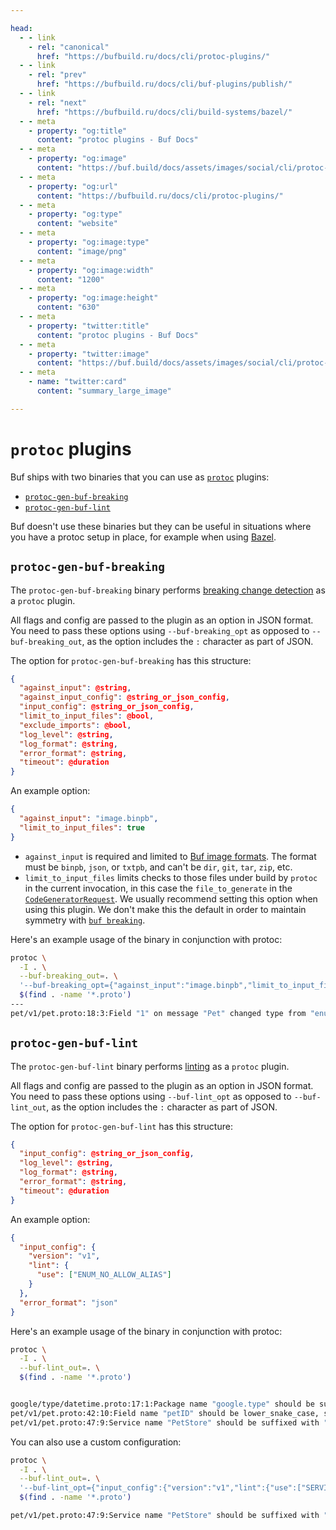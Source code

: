```yaml
---

head:
  - - link
    - rel: "canonical"
      href: "https://bufbuild.ru/docs/cli/protoc-plugins/"
  - - link
    - rel: "prev"
      href: "https://bufbuild.ru/docs/cli/buf-plugins/publish/"
  - - link
    - rel: "next"
      href: "https://bufbuild.ru/docs/cli/build-systems/bazel/"
  - - meta
    - property: "og:title"
      content: "protoc plugins - Buf Docs"
  - - meta
    - property: "og:image"
      content: "https://buf.build/docs/assets/images/social/cli/protoc-plugins.png"
  - - meta
    - property: "og:url"
      content: "https://bufbuild.ru/docs/cli/protoc-plugins/"
  - - meta
    - property: "og:type"
      content: "website"
  - - meta
    - property: "og:image:type"
      content: "image/png"
  - - meta
    - property: "og:image:width"
      content: "1200"
  - - meta
    - property: "og:image:height"
      content: "630"
  - - meta
    - property: "twitter:title"
      content: "protoc plugins - Buf Docs"
  - - meta
    - property: "twitter:image"
      content: "https://buf.build/docs/assets/images/social/cli/protoc-plugins.png"
  - - meta
    - name: "twitter:card"
      content: "summary_large_image"

---
```


# `protoc` plugins

Buf ships with two binaries that you can use as [`protoc`](https://protobuf.dev/) plugins:

- [`protoc-gen-buf-breaking`](#breaking)
- [`protoc-gen-buf-lint`](#lint)

Buf doesn't use these binaries but they can be useful in situations where you have a protoc setup in place, for example when using [Bazel](../build-systems/bazel/).

## `protoc-gen-buf-breaking`

The `protoc-gen-buf-breaking` binary performs [breaking change detection](../../breaking/overview/) as a `protoc` plugin.

All flags and config are passed to the plugin as an option in JSON format. You need to pass these options using `--buf-breaking_opt` as opposed to `--buf-breaking_out`, as the option includes the `:` character as part of JSON.

The option for `protoc-gen-buf-breaking` has this structure:

```json
{
  "against_input": @string,
  "against_input_config": @string_or_json_config,
  "input_config": @string_or_json_config,
  "limit_to_input_files": @bool,
  "exclude_imports": @bool,
  "log_level": @string,
  "log_format": @string,
  "error_format": @string,
  "timeout": @duration
}
```

An example option:

```json
{
  "against_input": "image.binpb",
  "limit_to_input_files": true
}
```

- `against_input` is required and limited to [Buf image formats](../../reference/images/). The format must be `binpb`, `json`, or `txtpb`, and can't be `dir`, `git`, `tar`, `zip`, etc.
- `limit_to_input_files` limits checks to those files under build by `protoc` in the current invocation, in this case the `file_to_generate` in the [`CodeGeneratorRequest`](https://github.com/protocolbuffers/protobuf/blob/master/src/google/protobuf/compiler/plugin.proto). We usually recommend setting this option when using this plugin. We don't make this the default in order to maintain symmetry with [`buf breaking`](../../breaking/overview/).

Here's an example usage of the binary in conjunction with protoc:

```sh
protoc \
  -I . \
  --buf-breaking_out=. \
  '--buf-breaking_opt={"against_input":"image.binpb","limit_to_input_files":true}' \
  $(find . -name '*.proto')
---
pet/v1/pet.proto:18:3:Field "1" on message "Pet" changed type from "enum" to "string".
```

## `protoc-gen-buf-lint`

The `protoc-gen-buf-lint` binary performs [linting](../../lint/overview/) as a `protoc` plugin.

All flags and config are passed to the plugin as an option in JSON format. You need to pass these options using `--buf-lint_opt` as opposed to `--buf-lint_out`, as the option includes the `:` character as part of JSON.

The option for `protoc-gen-buf-lint` has this structure:

```json
{
  "input_config": @string_or_json_config,
  "log_level": @string,
  "log_format": @string,
  "error_format": @string,
  "timeout": @duration
}
```

An example option:

```json
{
  "input_config": {
    "version": "v1",
    "lint": {
      "use": ["ENUM_NO_ALLOW_ALIAS"]
    }
  },
  "error_format": "json"
}
```

Here's an example usage of the binary in conjunction with protoc:

```sh
protoc \
  -I . \
  --buf-lint_out=. \
  $(find . -name '*.proto')


google/type/datetime.proto:17:1:Package name "google.type" should be suffixed with a correctly formed version, such as "google.type.v1".
pet/v1/pet.proto:42:10:Field name "petID" should be lower_snake_case, such as "pet_id".
pet/v1/pet.proto:47:9:Service name "PetStore" should be suffixed with "Service".
```

You can also use a custom configuration:

```sh
protoc \
  -I . \
  --buf-lint_out=. \
  '--buf-lint_opt={"input_config":{"version":"v1","lint":{"use":["SERVICE_SUFFIX"]}}}' \
  $(find . -name '*.proto')

pet/v1/pet.proto:47:9:Service name "PetStore" should be suffixed with "Service".
```
